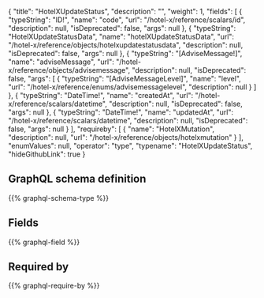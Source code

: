 {
  "title": "HotelXUpdateStatus",
  "description": "",
  "weight": 1,
  "fields": [
    {
      "typeString": "ID!",
      "name": "code",
      "url": "/hotel-x/reference/scalars/id",
      "description": null,
      "isDeprecated": false,
      "args": null
    },
    {
      "typeString": "HotelXUpdateStatusData",
      "name": "hotelXUpdateStatusData",
      "url": "/hotel-x/reference/objects/hotelxupdatestatusdata",
      "description": null,
      "isDeprecated": false,
      "args": null
    },
    {
      "typeString": "[AdviseMessage!]",
      "name": "adviseMessage",
      "url": "/hotel-x/reference/objects/advisemessage",
      "description": null,
      "isDeprecated": false,
      "args": [
        {
          "typeString": "[AdviseMessageLevel]",
          "name": "level",
          "url": "/hotel-x/reference/enums/advisemessagelevel",
          "description": null
        }
      ]
    },
    {
      "typeString": "DateTime!",
      "name": "createdAt",
      "url": "/hotel-x/reference/scalars/datetime",
      "description": null,
      "isDeprecated": false,
      "args": null
    },
    {
      "typeString": "DateTime!",
      "name": "updatedAt",
      "url": "/hotel-x/reference/scalars/datetime",
      "description": null,
      "isDeprecated": false,
      "args": null
    }
  ],
  "requireby": [
    {
      "name": "HotelXMutation",
      "description": null,
      "url": "/hotel-x/reference/objects/hotelxmutation"
    }
  ],
  "enumValues": null,
  "operator": "type",
  "typename": "HotelXUpdateStatus",
  "hideGithubLink": true
}
## GraphQL schema definition

{{% graphql-schema-type %}}

## Fields

{{% graphql-field %}}

## Required by

{{% graphql-require-by %}}
